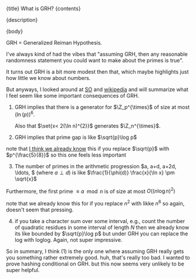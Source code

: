{title}
What is GRH?
{contents}

{description}

{body}

GRH = Generalized Reiman Hypothesis. 

I've always kind of had the vibes that "assuming GRH, then any
reasonable randomness statement you could want to make about the primes is
true". 

It turns out GRH is a bit more modest then that, which maybe
highlights just how little we know about numbers. 

But anyways, I looked around at [SO](https://mathoverflow.net/questions/17209/consequences-of-the-riemann-hypothesis) and [wikipedia](https://en.wikipedia.org/wiki/Generalized_Riemann_hypothesis)
and will summarize what I feel seem like some important
consequences of GRH.

1. GRH implies that there is a generator for $\Z_p^{\times}$ of
   size at most $(\ln(p))^{6}$.

   Also that $\set{x< 2(\ln n)^{2}}$ generates $\Z_n^{\times}$.


2. GRH implies that prime gap is like $\sqrt{p}\log p$

note that [I think we already know](https://en.wikipedia.org/wiki/Prime_gap) this if you replace $\sqrt{p}$ with $p^{\frac{5}{8}}$
so this one feels less important

3. The number of primes in the arithmetic progression $a, a+d, a+2d, \ldots, $ (where  $a\perp d$) is like 
 $\frac{1}{\phi(d)} \frac{x}{\ln x} \pm \sqrt{x}$ 

 Furthermore, the first prime $\equiv a \mod n$ is of size at
 most  $O((n\log n)^{2})$

 note that we already know this for if you replace $n^{2}$ with
 likke $n^{6}$ so again, doesn't seem that pressing.


4. if you take a character sum over some interval, e.g., count
   the number of quadratic residues in some interval of length
   $N$ then we already know its like bounded by $\sqrt{p}\log p$
   but under GRH you can replace the log with loglog.
   Again, not super impressive. 


So in summary, I think (1) is the only one where assuming GRH
really gets you something rather extremely good. 
huh, that's really too bad. I wanted to prove hashing conditional
on GRH. but this now seems very unlikely to be super helpful.

